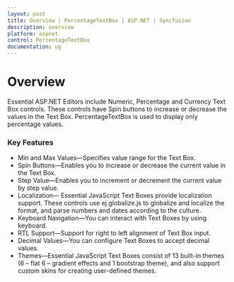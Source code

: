 ```yaml
---
layout: post
title: Overview | PercentageTextBox | ASP.NET | Syncfusion
description: overview
platform: aspnet
control: PercentageTextBox
documentation: ug
---
```


# Overview

Essential ASP.NET Editors include Numeric, Percentage and Currency Text Box controls. These controls have Spin buttons to increase or decrease the values in the Text Box. PercentageTextBox is used to display only percentage values. 

### Key Features

* Min and Max Values—Specifies value range for the Text Box.
* Spin Buttons—Enables you to increase or decrease the current value in the Text Box.
* Step Value—Enables you to increment or decrement the current value by step value.
* Localization— Essential JavaScript Text Boxes provide localization support. These controls use ej.globalize.js to globalize and localize the format, and parse numbers and dates according to the culture.
* Keyboard Navigation—You can interact with Text Boxes by using keyboard.
* RTL Support—Support for right to left alignment of Text Box input.
* Decimal Values—You can configure Text Boxes to accept decimal values.
* Themes—Essential JavaScript Text Boxes consist of 13 built-in themes (6 – flat 6 – gradient effects and 1 bootstrap theme), and also support custom skins for creating user-defined themes.
